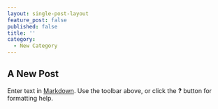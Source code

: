 ```yaml
---
layout: single-post-layout
feature_post: false
published: false
title: ''
category:
  - New Category
---
```

## A New Post

Enter text in [Markdown](http://daringfireball.net/projects/markdown/). Use the toolbar above, or click the **?** button for formatting help.
